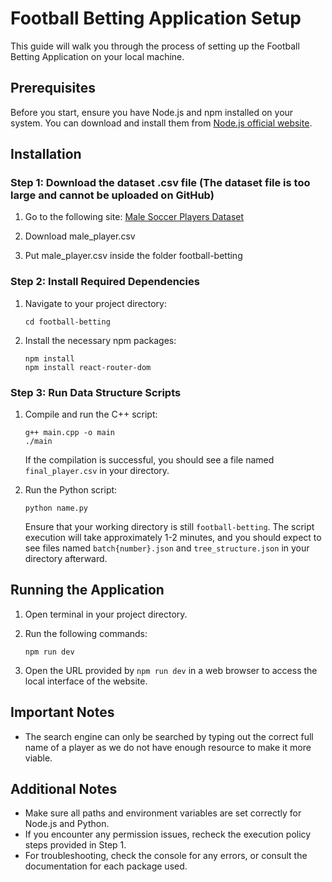 
# Football Betting Application Setup

This guide will walk you through the process of setting up the Football Betting Application on your local machine.

## Prerequisites

Before you start, ensure you have Node.js and npm installed on your system. You can download and install them from [Node.js official website](https://nodejs.org/).

## Installation

### Step 1: Download the dataset .csv file (The dataset file is too large and cannot be uploaded on GitHub)

1. Go to the following site: [Male Soccer Players Dataset](https://www.kaggle.com/datasets/stefanoleone992/fifa-23-complete-player-dataset?select=male_players.csv)
   
2. Download male_player.csv
   
3. Put male_player.csv inside the folder football-betting

### Step 2: Install Required Dependencies

1. Navigate to your project directory:
   ```
   cd football-betting
   ```

2. Install the necessary npm packages:
   ```
   npm install
   npm install react-router-dom
   
   ```

### Step 3: Run Data Structure Scripts

1. Compile and run the C++ script:
   ```
   g++ main.cpp -o main
   ./main
   ```
   If the compilation is successful, you should see a file named `final_player.csv` in your directory.

2. Run the Python script:
   ```
   python name.py
   ```
   Ensure that your working directory is still `football-betting`. The script execution will take approximately 1-2 minutes, and you should expect to see files named `batch{number}.json` and `tree_structure.json` in your directory afterward.

## Running the Application

1. Open terminal in your project directory.

2. Run the following commands:
   ```
   npm run dev
   ```

4. Open the URL provided by `npm run dev` in a web browser to access the local interface of the website.

## Important Notes

- The search engine can only be searched by typing out the correct full name of a player as we do not have enough resource to make it more viable.

## Additional Notes

- Make sure all paths and environment variables are set correctly for Node.js and Python.
- If you encounter any permission issues, recheck the execution policy steps provided in Step 1.
- For troubleshooting, check the console for any errors, or consult the documentation for each package used.
